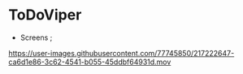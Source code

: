 # ToDoViper

- Screens ;

https://user-images.githubusercontent.com/77745850/217222647-ca6d1e86-3c62-4541-b055-45ddbf64931d.mov

